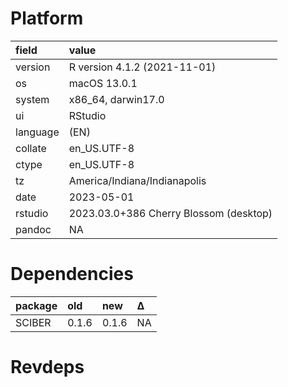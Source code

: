 # Platform

|field    |value                                  |
|:--------|:--------------------------------------|
|version  |R version 4.1.2 (2021-11-01)           |
|os       |macOS 13.0.1                           |
|system   |x86_64, darwin17.0                     |
|ui       |RStudio                                |
|language |(EN)                                   |
|collate  |en_US.UTF-8                            |
|ctype    |en_US.UTF-8                            |
|tz       |America/Indiana/Indianapolis           |
|date     |2023-05-01                             |
|rstudio  |2023.03.0+386 Cherry Blossom (desktop) |
|pandoc   |NA                                     |

# Dependencies

|package |old   |new   |Δ  |
|:-------|:-----|:-----|:--|
|SCIBER  |0.1.6 |0.1.6 |NA |

# Revdeps

